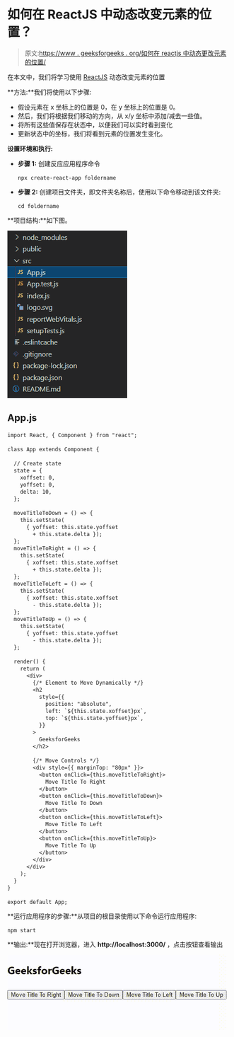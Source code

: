 # 如何在 ReactJS 中动态改变元素的位置？

> 原文:[https://www . geeksforgeeks . org/如何在 reactjs 中动态更改元素的位置/](https://www.geeksforgeeks.org/how-to-change-the-position-of-the-element-dynamically-in-reactjs/)

在本文中，我们将学习使用 [ReactJS](https://www.geeksforgeeks.org/reactjs-tutorials/) 动态改变元素的位置

**方法:**我们将使用以下步骤:

*   假设元素在 x 坐标上的位置是 0，在 y 坐标上的位置是 0。
*   然后，我们将根据我们移动的方向，从 x/y 坐标中添加/减去一些值。
*   将所有这些值保存在状态中，以便我们可以实时看到变化
*   更新状态中的坐标，我们将看到元素的位置发生变化。

**设置环境和执行:**

*   **步骤 1:** 创建反应应用程序命令

    ```
    npx create-react-app foldername
    ```

*   **步骤 2:** 创建项目文件夹，即文件夹名称后，使用以下命令移动到该文件夹:

    ```
    cd foldername
    ```

**项目结构:**如下图。

![](img/f096497ed568ccd2e11f1f4700009231.png)

## App.js

```
import React, { Component } from "react";

class App extends Component {

  // Create state
  state = {
    xoffset: 0,
    yoffset: 0,
    delta: 10,
  };

  moveTitleToDown = () => {
    this.setState(
      { yoffset: this.state.yoffset 
        + this.state.delta });
  };
  moveTitleToRight = () => {
    this.setState(
      { xoffset: this.state.xoffset 
        + this.state.delta });
  };
  moveTitleToLeft = () => {
    this.setState(
      { xoffset: this.state.xoffset 
        - this.state.delta });
  };
  moveTitleToUp = () => {
    this.setState(
      { yoffset: this.state.yoffset 
        - this.state.delta });
  };

  render() {
    return (
      <div>
        {/* Element to Move Dynamically */}
        <h2
          style={{
            position: "absolute",
            left: `${this.state.xoffset}px`,
            top: `${this.state.yoffset}px`,
          }}
        >
          GeeksforGeeks
        </h2>

        {/* Move Controls */}
        <div style={{ marginTop: "80px" }}>
          <button onClick={this.moveTitleToRight}>
            Move Title To Right
          </button>
          <button onClick={this.moveTitleToDown}>
            Move Title To Down
          </button>
          <button onClick={this.moveTitleToLeft}>
            Move Title To Left
          </button>
          <button onClick={this.moveTitleToUp}>
            Move Title To Up
          </button>
        </div>
      </div>
    );
  }
}

export default App;
```

**运行应用程序的步骤:**从项目的根目录使用以下命令运行应用程序:

```
npm start
```

**输出:**现在打开浏览器，进入 **http://localhost:3000/** ，点击按钮查看输出

![](img/33fd9c04f8388bc267915f81537ff719.png)